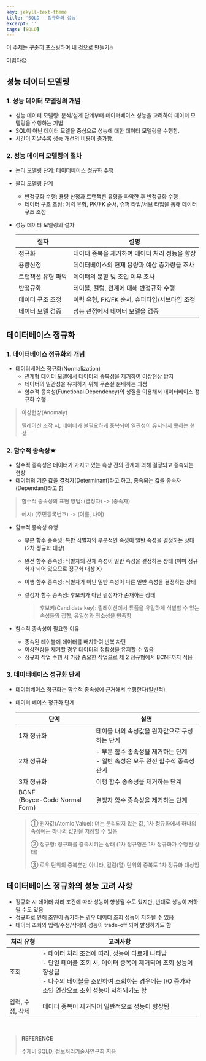 ```yaml
---
key: jekyll-text-theme
title: 'SQLD - 정규화와 성능'
excerpt: ''
tags: [SQLD]
---
```




이 주제는 꾸준히 포스팅하며 내 것으로 만들기:fire:  

어렵다:worried: 



## 성능 데이터 모델링

### 1. 성능 데이터 모델링의 개념

* 성능 데이터 모델링: 분석/설계 단계부터 데이터베이스 성능을 고려하여 데이터 모델링을 수행하는 기법
* SQL이 아닌 데이터 모델을 중심으로 성능에 대한 데이터 모델링을 수행함.
* 시간이 지날수록 성능 개선의 비용이 증가함.

### 2. 성능 데이터 모델링의 절차

* 논리 모델링 단계: 데이터베이스 정규화 수행

* 물리 모델링 단계

  * 반정규화 수행: 용량 산정과 트랜잭션 유형을 파악한 후 반정규화 수행
  * 데이터 구조 조정: 이력 유형, PK/FK 순서, 슈퍼 타입/서브 타입을 통해 데이터 구조 조정

* 성능 데이터 모델링의 절차

  | 절차               | 설명                                           |
  | ------------------ | ---------------------------------------------- |
  | 정규화             | 데이터 중복을 제거하여 데이터 처리 성능을 향상 |
  | 용량산정           | 데이터베이스의 현재 용량과 예상 증가량을 조사  |
  | 트랜잭션 유형 파악 | 데이터의 분할 및 조인 여부 조사                |
  | 반정규화           | 테이블, 컬럼, 관계에 대해 반정규화 수행        |
  | 데이터 구조 조정   | 이력 유형, PK/FK 순서, 슈퍼타입/서브타입 조정  |
  | 데이터 모델 검증   | 성능 관점에서 데이터 모델을 검증               |

  

## 데이터베이스 정규화

### 1. 데이터베이스 정규화의 개념

* 데이터베이스 정규화(Normalization)
  * 관계형 데이터 모델에서 데이터의 중복성을 제거하여 이상현상 방지
  * 데이터의 일관성을 유지하기 위해 무손실 분배하는 과정
  * 함수적 종속성(Functional Dependency)의 성질을 이용해서 데이터베이스 정규화 수행

> 이상현상(Anomaly)
>
> 릴레이션 조작 시, 데이터가 불필요하게 중복되어 일관성이 유지되지 못하는 현상

### 2. 함수적 종속성★

* 함수적 종속성은 데이터가 가지고 있는 속상 간의 관계에 의해 결정되고 종속되는 현상
* 데이터의 기준 값을 결정자(Determinant)라고 하고, 종속되는 값을 종속자(Dependant)라고 함

> 함수적 종속성의 표현 방법: (결정자) -> (종속자)
>
> 예시) (주민등록번호) -> (이름, 나이)

* 함수적 종속성 유형

  * 부분 함수 종속성: 복합 식별자의 부분적인 속성이 일반 속성을 결정하는 상태 (2차 정규화 대상)

  * 완전 함수 종속성: 식별자의 전체 속성이 일반 속성을 결정하는 상태 (이미 정규화가 되어 있으므로 정규화 대상 X)

  * 이행 함수 종속성: 식별자가 아닌 일반 속성이 다른 일반 속성을 결정하는 상태

  * 결정자 함수 종속성: 후보키가 아닌 결정자가 존재하는 상태

    > 후보키(Candidate key): 릴레이션에서 튜플을 유일하게 식별할 수 있는 속성들의 집합, 유일성과 최소성을 만족함

* 함수적 종속성이 필요한 이유

  * 종속된 테이블에 데이터를 배치하여 반복 차단
  * 이상현상을 제거할 경우 데이터의 정합성을 유지할 수 있음
  * 정규화 작업 수행 시 가장 중요한 작업으로 제 2 정규형에서 BCNF까지 적용

### 3. 데이터베이스 정규화 단계

* 데이터베이스 정규화는 함수적 종속성에 근거해서 수행한다(일반적)

* 데이터 베이스 정규화 단계

  | 단계                               | 설명                                                         |
  | ---------------------------------- | ------------------------------------------------------------ |
  | 1차 정규화                         | 테이블 내의 속성값을 원자값으로 구성하는 단계                |
  | 2차 정규화                         | - 부분 함수 종속성을 제거하는 단계<br/>- 일반 속성은 모두 완전 함수적 종속성 관계 |
  | 3차 정규화                         | 이행 함수 종속성을 제거하는 단계                             |
  | BCNF<br />(Boyce-Codd Normal Form) | 결정자 함수 종속성을 제거하는 단계                           |

  > ① 원자값(Atomic Value): 더는 분리되지 않는 값, 1차 정규화에서 하나의 속성에는 하나의 값만을 저장할 수 있음
  >
  > ② 정규형: 정규화를 충족시키는 상태 (1차 정규형은 1차 정규화가 수행된 상태)
  >
  > ③ 로우 단위의 중복뿐만 아니라, 컬럼(열) 단위의 중복도 1차 정규화 대상임
  



## 데이터베이스 정규화의 성능 고려 사항

* 정규화 시 데이터 처리 조건에 따라 성능이 향상될 수도 있지만, 반대로 성능이 저하될 수도 있음
* 정규화로 인해 조인이 증가하는 경우 데이터 조회 성능이 저하될 수 있음
* 데이터 조회와 입력/수정/삭제의 성능이 trade-off 되어 발생하기도 함

| 처리 유형        | 고려사항                                                     |
| ---------------- | ------------------------------------------------------------ |
| 조회             | - 데이터 처리 조건에 따라, 성능이 다르게 나타남<br/>- 단일 테이블 조회 시, 데이터 중복이 제거되어 조회 성능이 향상됨 <br/>- 다수의 테이블을 조인하여 조회하는 경우에는 I/O 증가와 조인 연산으로 조회 성능이 저하되기도 함 |
| 입력, 수정, 삭제 | 데이터 중복이 제거되어 일반적으로 성능이 향상됨              |

<br/>

> **REFERENCE**
>
> 수제비 SQLD,  정보처리기술사연구회 지음
